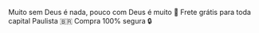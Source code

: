 Muito sem Deus é nada, pouco com Deus é muito 🙏
Frete grátis para toda capital Paulista 🇧🇷
Compra 100% segura 🔒
